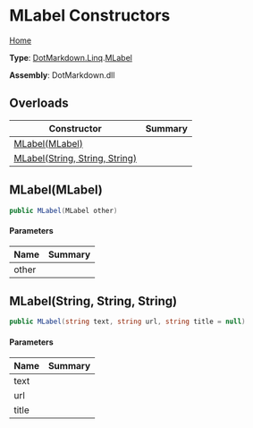 # MLabel Constructors

[Home](../../../../README.md)

**Type**: [DotMarkdown.Linq](../../README.md)\.[MLabel](../README.md)

**Assembly**: DotMarkdown\.dll

## Overloads

| Constructor | Summary |
| ----------- | ------- |
| [MLabel(MLabel)](#DotMarkdown_Linq_MLabel__ctor_DotMarkdown_Linq_MLabel_) | |
| [MLabel(String, String, String)](#DotMarkdown_Linq_MLabel__ctor_System_String_System_String_System_String_) | |

## MLabel\(MLabel\)<a name="DotMarkdown_Linq_MLabel__ctor_DotMarkdown_Linq_MLabel_"></a>

```csharp
public MLabel(MLabel other)
```

#### Parameters

| Name | Summary |
| ---- | ------- |
| other | |

## MLabel\(String, String, String\)<a name="DotMarkdown_Linq_MLabel__ctor_System_String_System_String_System_String_"></a>

```csharp
public MLabel(string text, string url, string title = null)
```

#### Parameters

| Name | Summary |
| ---- | ------- |
| text | |
| url | |
| title | |

